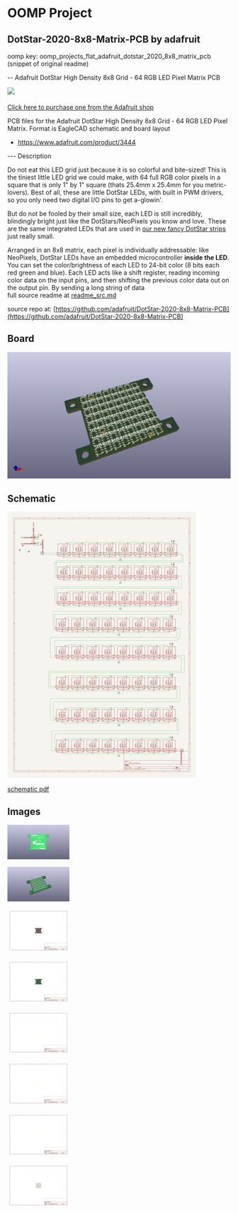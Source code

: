 # OOMP Project  
## DotStar-2020-8x8-Matrix-PCB  by adafruit  
  
oomp key: oomp_projects_flat_adafruit_dotstar_2020_8x8_matrix_pcb  
(snippet of original readme)  
  
-- Adafruit DotStar High Density 8x8 Grid - 64 RGB LED Pixel Matrix PCB  
  
<a href="http://www.adafruit.com/products/3444"><img src="assets/3444.jpg?raw=true" width="500px"><br/>  
Click here to purchase one from the Adafruit shop</a>  
  
PCB files for the Adafruit DotStar High Density 8x8 Grid - 64 RGB LED Pixel Matrix. Format is EagleCAD schematic and board layout  
* https://www.adafruit.com/product/3444  
  
--- Description  
  
Do not eat this LED grid just because it is so colorful and bite-sized! This is the tiniest little LED grid we could make, with 64 full RGB color pixels in a square that is only 1" by 1" square (thats 25.4mm x 25.4mm for you metric-lovers). Best of all, these are little DotStar LEDs, with built in PWM drivers, so you only need two digital I/O pins to get a-glowin'.  
  
But do not be fooled by their small size, each LED is still incredibly, blindingly bright just like the DotStars/NeoPixels you know and love. These are the same integrated LEDs that are used in [our new fancy DotStar strips](https://www.adafruit.com/categories/885) just really small.  
  
Arranged in an 8x8 matrix, each pixel is individually addressable: like NeoPixels, DotStar LEDs have an embedded microcontroller **inside the LED**. You can set the color/brightness of each LED to 24-bit color (8 bits each red green and blue). Each LED acts like a shift register, reading incoming color data on the input pins, and then shifting the previous color data out on the output pin. By sending a long string of data  
  full source readme at [readme_src.md](readme_src.md)  
  
source repo at: [https://github.com/adafruit/DotStar-2020-8x8-Matrix-PCB](https://github.com/adafruit/DotStar-2020-8x8-Matrix-PCB)  
## Board  
  
[![working_3d.png](working_3d_600.png)](working_3d.png)  
## Schematic  
  
[![working_schematic.png](working_schematic_600.png)](working_schematic.png)  
  
[schematic pdf](working_schematic.pdf)  
## Images  
  
[![working_3D_bottom.png](working_3D_bottom_140.png)](working_3D_bottom.png)  
  
[![working_3D_top.png](working_3D_top_140.png)](working_3D_top.png)  
  
[![working_assembly_page_01.png](working_assembly_page_01_140.png)](working_assembly_page_01.png)  
  
[![working_assembly_page_02.png](working_assembly_page_02_140.png)](working_assembly_page_02.png)  
  
[![working_assembly_page_03.png](working_assembly_page_03_140.png)](working_assembly_page_03.png)  
  
[![working_assembly_page_04.png](working_assembly_page_04_140.png)](working_assembly_page_04.png)  
  
[![working_assembly_page_05.png](working_assembly_page_05_140.png)](working_assembly_page_05.png)  
  
[![working_assembly_page_06.png](working_assembly_page_06_140.png)](working_assembly_page_06.png)  
